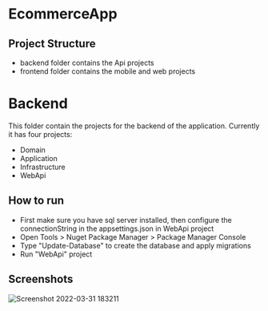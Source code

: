 # EcommerceApp

## Project Structure
* backend folder contains the Api projects
* frontend folder contains the mobile and web projects 

# Backend
This folder contain the projects for the backend of the application. 
Currently it has four projects:
* Domain
* Application
* Infrastructure
* WebApi

## How to run
- First make sure you have sql server installed, then configure the connectionString in the appsettings.json in WebApi project
- Open Tools > Nuget Package Manager > Package Manager Console
- Type "Update-Database" to create the database and apply migrations
- Run "WebApi" project

## Screenshots
![Screenshot 2022-03-31 183211](https://user-images.githubusercontent.com/39552203/161105796-37bb6c5e-12b6-40a5-b0b2-9b8b607a663d.png)
